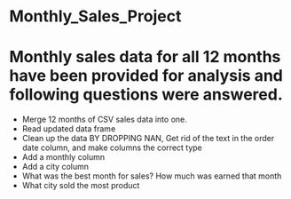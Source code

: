 # Monthly_Sales_Project
# Monthly sales data for all 12 months have been provided for analysis and following questions were answered.
* Merge 12 months of CSV sales data into one.
* Read updated data frame
* Clean up the data BY DROPPING NAN, Get rid of the text in the order date column, and make columns the correct type
* Add a monthly column
* Add a city column
* What was the best month for sales? How much was earned that month
* What city sold the most product
